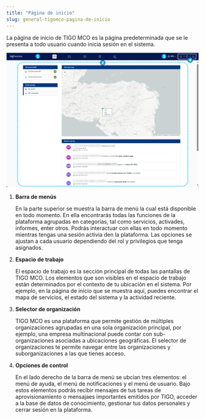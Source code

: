 ```yaml
---
title: "Página de inicio"
slug: general-tigomco-pagina-de-inicio
---
```


La página de inicio de TIGO MCO es la página predeterminada que se le presenta a todo usuario cuando inicia sesión en el sistema.

![Captura de pantalla de la página de inicio de TIGO MCO, con puntos numerados que resaltan las funciones de interés](/assets/general-cmc-ui-home-en.png)

1.  **Barra de menús**

    En la parte superior se muestra la barra de menú la cual está disponible en todo momento. En ella encontrarás todas las funciones de la plataforma agrupadas en categorías, tal como servicios, activades, informes, enter otros. Podrás interactuar con ellas en todo momento mientras tengas una sesión activia den la plataforma. Las opciones se ajustan a cada usuario dependiendo del rol y privilegios que tenga asignados.

2.  **Espacio de trabajo**

    El espacio de trabajo es la sección principal de todas las pantallas de TIGO MCO. Los elementos que son visibles en el espacio de trabajo están determinados por el contexto de tu ubicación en el sistema. Por ejemplo, en la página de inicio que se muestra aquí, puedes encontrar el mapa de servicios, el estado del sistema y la actividad reciente.

3.  **Selector de organización**

    TIGO MCO es una plataforma que permite gestión de múltiples organizaciones agrupadas en una sola organización principal, por ejemplo, una empresa multinacional puede contar con sub-organizaciones asociadas a ubicaciones geográficas. El selector de organizaciones te permite navegar entre las organizaciones y suborganizaciones a las que tienes acceso.

4. **Opciones de control**

    En el lado derecho de la barra de menú se ubcian tres elementos: el menú de ayuda, el menú de notificaciones y el menú de usuario. Bajo estos elementos podrás recibir mensajes de tus tareas de aprovisionamiento o mensajaes importantes emitidos por TIGO, acceder a la base de datos de conocimiento, gestionar tus datos personales y cerrar sesión en la plataforma.